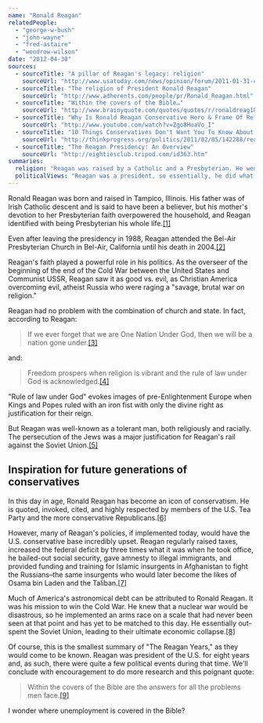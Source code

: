 ```yaml
---
name: "Ronald Reagan"
relatedPeople:
  - "george-w-bush"
  - "john-wayne"
  - "fred-astaire"
  - "woodrow-wilson"
date: "2012-04-30"
sources:
  - sourceTitle: "A pillar of Reagan's legacy: religion"
    sourceUrl: "http://www.usatoday.com/news/opinion/forum/2011-01-31-column31_ST_N.htm"
  - sourceTitle: "The religion of President Ronald Reagan"
    sourceUrl: "http://www.adherents.com/people/pr/Ronald_Reagan.html"
  - sourceTitle: "Within the covers of the Bible…"
    sourceUrl: "http://www.brainyquote.com/quotes/quotes/r/ronaldreag183774.html"
  - sourceTitle: "Why Is Ronald Reagan Conservative Hero & Frame Of Reference"
    sourceUrl: "http://www.youtube.com/watch?v=Zgo8HoaVo_I"
  - sourceTitle: "10 Things Conservatives Don't Want You To Know About Ronald Reagan"
    sourceUrl: "http://thinkprogress.org/politics/2011/02/05/142288/reagan-centennial/"
  - sourceTitle: "The Reagan Presidency: An Overview"
    sourceUrl: "http://eightiesclub.tripod.com/id363.htm"
summaries:
  religion: "Reagan was raised by a Catholic and a Presbyterian. He went the Presbyterian route until the end of his days. Religion was quite important to Reagan and he used it like a political weapon."
  politicalViews: "Reagan was a president, so essentially, he did what he thought was necessary, even if that was counter to his assumed Republican and conservative values."
---
```


Ronald Reagan was born and raised in Tampico, Illinois. His father was of Irish Catholic descent and is said to have been a believer, but his mother's devotion to her Presbyterian faith overpowered the household, and Reagan identified with being Presbyterian his whole life.<a class="source-citation" href="#http%3A%2F%2Fwww.usatoday.com%2Fnews%2Fopinion%2Fforum%2F2011-01-31-column31_ST_N.htm" title="A pillar of Reagan&apos;s legacy: religion">[1]</a>

Even after leaving the presidency in 1988, Reagan attended the Bel-Air Presbyterian Church in Bel-Air, California until his death in 2004.<a class="source-citation" href="#http%3A%2F%2Fwww.adherents.com%2Fpeople%2Fpr%2FRonald_Reagan.html" title="The religion of President Ronald Reagan">[2]</a>

Reagan's faith played a powerful role in his politics. As the overseer of the beginning of the end of the Cold War between the United States and Communist USSR, Reagan saw it as good vs. evil, as Christian America overcoming evil, atheist Russia who were raging a "savage, brutal war on religion."

Reagan had no problem with the combination of church and state. In fact, according to Reagan:

>If we ever forget that we are One Nation Under God, then we will be a nation gone under.<a class="source-citation" href="#http%3A%2F%2Fwww.brainyquote.com%2Fquotes%2Fquotes%2Fr%2Fronaldreag183774.html" title="Within the covers of the Bible…">[3]</a>

and:

>Freedom prospers when religion is vibrant and the rule of law under God is acknowledged.<a class="source-citation" href="#http%3A%2F%2Fwww.brainyquote.com%2Fquotes%2Fquotes%2Fr%2Fronaldreag183774.html" title="Within the covers of the Bible…">[4]</a>

"Rule of law under God" evokes images of pre-Enlightenment Europe when Kings and Popes ruled with an iron fist with only the divine right as justification for their reign.

But Reagan was well-known as a tolerant man, both religiously and racially. The persecution of the Jews was a major justification for Reagan's rail against the Soviet Union.<a class="source-citation" href="#http%3A%2F%2Fwww.usatoday.com%2Fnews%2Fopinion%2Fforum%2F2011-01-31-column31_ST_N.htm" title="A pillar of Reagan&apos;s legacy: religion">[5]</a>

## Inspiration for future generations of conservatives

In this day in age, Ronald Reagan has become an icon of conservatism. He is quoted, invoked, cited, and highly respected by members of the U.S. Tea Party and the more conservative Republicans.<a class="source-citation" href="#http%3A%2F%2Fwww.youtube.com%2Fwatch%3Fv%3DZgo8HoaVo_I" title="Why Is Ronald Reagan Conservative Hero &amp; Frame Of Reference">[6]</a>

However, many of Reagan's policies, if implemented today, would have the U.S. conservative base incredibly upset. Reagan regularly raised taxes, increased the federal deficit by three times what it was when he took office, he bailed-out social security, gave amnesty to illegal immigrants, and provided funding and training for Islamic insurgents in Afghanistan to fight the Russians–the same insurgents who would later become the likes of Osama bin Laden and the Taliban.<a class="source-citation" href="#http%3A%2F%2Fthinkprogress.org%2Fpolitics%2F2011%2F02%2F05%2F142288%2Freagan-centennial%2F" title="10 Things Conservatives Don&apos;t Want You To Know About Ronald Reagan">[7]</a>

Much of America's astronomical debt can be attributed to Ronald Reagan. It was his mission to win the Cold War. He knew that a nuclear war would be disastrous, so he implemented an arms race on a scale that had never been seen at that point and has yet to be matched to this day. He essentially out-spent the Soviet Union, leading to their ultimate economic collapse.<a class="source-citation" href="#http%3A%2F%2Feightiesclub.tripod.com%2Fid363.htm" title="The Reagan Presidency: An Overview">[8]</a>

Of course, this is the smallest summary of "The Reagan Years," as they would come to be known. Reagan was president of the U.S. for eight years and, as such, there were quite a few political events during that time. We'll conclude with encouragement to do more research and this poignant quote:

>Within the covers of the Bible are the answers for all the problems men face.<a class="source-citation" href="#http%3A%2F%2Fwww.brainyquote.com%2Fquotes%2Fquotes%2Fr%2Fronaldreag183774.html" title="Within the covers of the Bible…">[9]</a>

I wonder where unemployment is covered in the Bible?